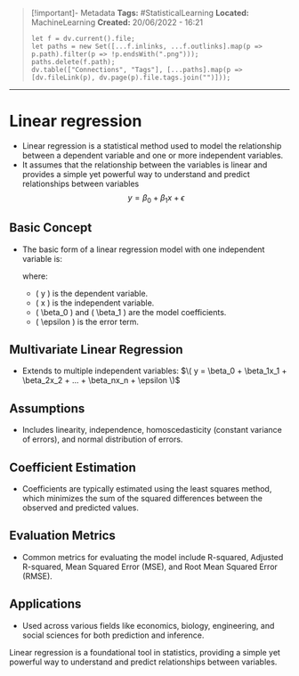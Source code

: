 > [!important]- Metadata
> **Tags:** #StatisticalLearning 
> **Located:** MachineLearning
> **Created:** 20/06/2022 - 16:21
> ```dataviewjs
> let f = dv.current().file;
> let paths = new Set([...f.inlinks, ...f.outlinks].map(p => p.path).filter(p => !p.endsWith(".png")));
> paths.delete(f.path);
> dv.table(["Connections", "Tags"], [...paths].map(p => [dv.fileLink(p), dv.page(p).file.tags.join("")]));
> ```

___
# Linear regression

- Linear regression is a statistical method used to model the relationship between a dependent variable and one or more independent variables. 
- It assumes that the relationship between the variables is linear and provides a simple yet powerful way to understand and predict relationships between variables 
$$y = \beta_0 + \beta_1x + \epsilon$$

## Basic Concept
- The basic form of a linear regression model with one independent variable is:
  
  where:
  - \( y \) is the dependent variable.
  - \( x \) is the independent variable.
  - \( \beta_0 \) and \( \beta_1 \) are the model coefficients.
  - \( \epsilon \) is the error term.

## Multivariate Linear Regression
- Extends to multiple independent variables:
  $\( y = \beta_0 + \beta_1x_1 + \beta_2x_2 + ... + \beta_nx_n + \epsilon \)$

## Assumptions
- Includes linearity, independence, homoscedasticity (constant variance of errors), and normal distribution of errors.

## Coefficient Estimation
- Coefficients are typically estimated using the least squares method, which minimizes the sum of the squared differences between the observed and predicted values.

## Evaluation Metrics
- Common metrics for evaluating the model include R-squared, Adjusted R-squared, Mean Squared Error (MSE), and Root Mean Squared Error (RMSE).

## Applications
- Used across various fields like economics, biology, engineering, and social sciences for both prediction and inference.

Linear regression is a foundational tool in statistics, providing a simple yet powerful way to understand and predict relationships between variables.

